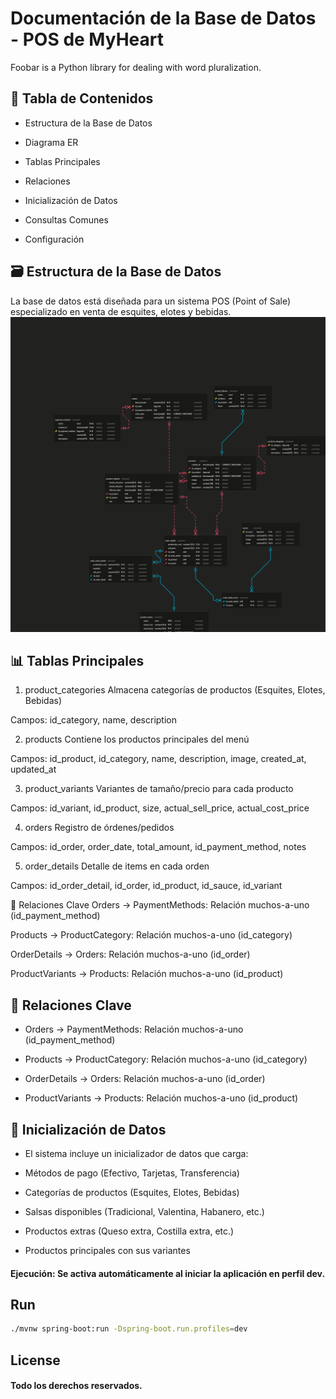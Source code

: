 # Documentación de la Base de Datos - POS de MyHeart
Foobar is a Python library for dealing with word pluralization.

## 📌 Tabla de Contenidos

- Estructura de la Base de Datos

- Diagrama ER

- Tablas Principales

- Relaciones

- Inicialización de Datos

- Consultas Comunes

- Configuración

## 🗃️ Estructura de la Base de Datos

La base de datos está diseñada para un sistema POS (Point of Sale) especializado en venta de esquites, elotes y bebidas.
![mdmc_db.png](mdmc_db.png)

## 📊 Tablas Principales
1. product_categories
   Almacena categorías de productos (Esquites, Elotes, Bebidas)

Campos: id_category, name, description

2. products
   Contiene los productos principales del menú

Campos: id_product, id_category, name, description, image, created_at, updated_at

3. product_variants
   Variantes de tamaño/precio para cada producto

Campos: id_variant, id_product, size, actual_sell_price, actual_cost_price

4. orders
   Registro de órdenes/pedidos

Campos: id_order, order_date, total_amount, id_payment_method, notes

5. order_details
   Detalle de items en cada orden

Campos: id_order_detail, id_order, id_product, id_sauce, id_variant

🔗 Relaciones Clave
Orders → PaymentMethods: Relación muchos-a-uno (id_payment_method)

Products → ProductCategory: Relación muchos-a-uno (id_category)

OrderDetails → Orders: Relación muchos-a-uno (id_order)

ProductVariants → Products: Relación muchos-a-uno (id_product)

## 🔗 Relaciones Clave

- Orders → PaymentMethods: Relación muchos-a-uno (id_payment_method)

- Products → ProductCategory: Relación muchos-a-uno (id_category)

- OrderDetails → Orders: Relación muchos-a-uno (id_order)

- ProductVariants → Products: Relación muchos-a-uno (id_product)

## 🌱 Inicialización de Datos

- El sistema incluye un inicializador de datos que carga:

- Métodos de pago (Efectivo, Tarjetas, Transferencia)

- Categorías de productos (Esquites, Elotes, Bebidas)

- Salsas disponibles (Tradicional, Valentina, Habanero, etc.)

- Productos extras (Queso extra, Costilla extra, etc.)

- Productos principales con sus variantes

#### Ejecución: Se activa automáticamente al iniciar la aplicación en perfil dev.

## Run

``` bash
./mvnw spring-boot:run -Dspring-boot.run.profiles=dev
```

## License
#### Todo los derechos reservados.